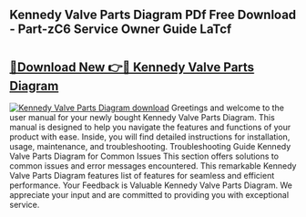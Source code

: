 ## Kennedy Valve Parts Diagram PDf Free Download - Part-zC6 Service Owner Guide LaTcf

# <h2><a href="http://dfhuhte.blite.top/?on=Kennedy+Valve+Parts+Diagram">🔗Download New 👉🔴 Kennedy Valve Parts Diagram</a></h2>

[![Kennedy Valve Parts Diagram download](https://i.imgur.com/lujVjoI.png)](http://dfhuhte.blite.top/?on=Kennedy+Valve+Parts+Diagram)
Greetings and welcome to the user manual for your newly bought Kennedy Valve Parts Diagram. This manual is designed to help you navigate the features and functions of your product with ease. Inside, you will find detailed instructions for installation, usage, maintenance, and troubleshooting. Troubleshooting Guide Kennedy Valve Parts Diagram for Common Issues This section offers solutions to common issues and error messages encountered. This remarkable Kennedy Valve Parts Diagram features list of features for seamless and efficient performance. Your Feedback is Valuable Kennedy Valve Parts Diagram. We appreciate your input and are committed to providing you with exceptional service.
